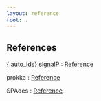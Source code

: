 ```yaml
---
layout: reference
root: .
---
```


## References

{:auto_ids}
signalP
:   [Reference](http://orbit.dtu.dk/files/131964644/Predicting_secretory_proteins_with_SignalP_revised_2_no_title_page_.pdf)

prokka
:   [Reference](https://academic.oup.com/bioinformatics/article/30/14/2068/2390517)

SPAdes
:   [Reference](https://www.ncbi.nlm.nih.gov/pmc/articles/PMC3342519/)

